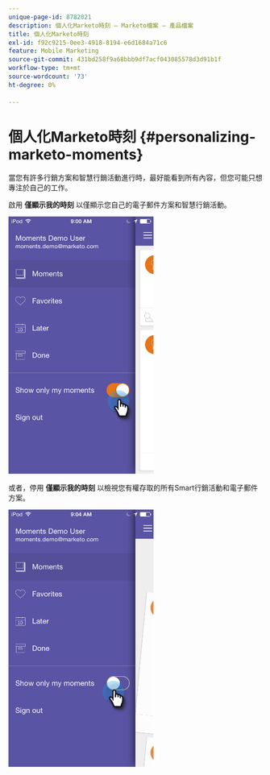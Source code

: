 ```yaml
---
unique-page-id: 8782021
description: 個人化Marketo時刻 — Marketo檔案 — 產品檔案
title: 個人化Marketo時刻
exl-id: f92c9215-0ee3-4918-8194-e6d1684a71c6
feature: Mobile Marketing
source-git-commit: 431bd258f9a68bbb9df7acf043085578d3d91b1f
workflow-type: tm+mt
source-wordcount: '73'
ht-degree: 0%

---
```


# 個人化Marketo時刻 {#personalizing-marketo-moments}

當您有許多行銷方案和智慧行銷活動進行時，最好能看到所有內容，但您可能只想專注於自己的工作。

啟用 **僅顯示我的時刻** 以僅顯示您自己的電子郵件方案和智慧行銷活動。

![](assets/image2015-7-16-15-3a53-3a24.png)

或者，停用 **僅顯示我的時刻** 以檢視您有權存取的所有Smart行銷活動和電子郵件方案。

![](assets/image2015-7-16-15-3a55-3a29.png)
